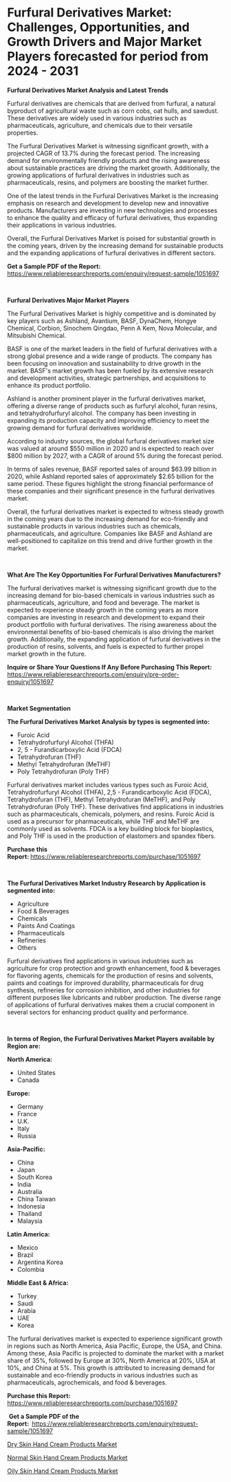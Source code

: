 <p><h1>Furfural Derivatives Market: Challenges, Opportunities, and Growth Drivers and Major Market Players forecasted for period from 2024 - 2031</h1></p><p><strong>Furfural Derivatives Market Analysis and Latest Trends</strong></p>
<p><p>Furfural derivatives are chemicals that are derived from furfural, a natural byproduct of agricultural waste such as corn cobs, oat hulls, and sawdust. These derivatives are widely used in various industries such as pharmaceuticals, agriculture, and chemicals due to their versatile properties.</p><p>The Furfural Derivatives Market is witnessing significant growth, with a projected CAGR of 13.7% during the forecast period. The increasing demand for environmentally friendly products and the rising awareness about sustainable practices are driving the market growth. Additionally, the growing applications of furfural derivatives in industries such as pharmaceuticals, resins, and polymers are boosting the market further.</p><p>One of the latest trends in the Furfural Derivatives Market is the increasing emphasis on research and development to develop new and innovative products. Manufacturers are investing in new technologies and processes to enhance the quality and efficacy of furfural derivatives, thus expanding their applications in various industries.</p><p>Overall, the Furfural Derivatives Market is poised for substantial growth in the coming years, driven by the increasing demand for sustainable products and the expanding applications of furfural derivatives in different sectors.</p></p>
<p><strong>Get a Sample PDF of the Report:&nbsp;</strong> <a href="https://www.reliableresearchreports.com/enquiry/request-sample/1051697">https://www.reliableresearchreports.com/enquiry/request-sample/1051697</a></p>
<p>&nbsp;</p>
<p><strong>Furfural Derivatives Major Market Players</strong></p>
<p><p>The Furfural Derivatives Market is highly competitive and is dominated by key players such as Ashland, Avantium, BASF, DynaChem, Hongye Chemical, Corbion, Sinochem Qingdao, Penn A Kem, Nova Molecular, and Mitsubishi Chemical. </p><p>BASF is one of the market leaders in the field of furfural derivatives with a strong global presence and a wide range of products. The company has been focusing on innovation and sustainability to drive growth in the market. BASF's market growth has been fueled by its extensive research and development activities, strategic partnerships, and acquisitions to enhance its product portfolio.</p><p>Ashland is another prominent player in the furfural derivatives market, offering a diverse range of products such as furfuryl alcohol, furan resins, and tetrahydrofurfuryl alcohol. The company has been investing in expanding its production capacity and improving efficiency to meet the growing demand for furfural derivatives worldwide. </p><p>According to industry sources, the global furfural derivatives market size was valued at around $550 million in 2020 and is expected to reach over $800 million by 2027, with a CAGR of around 5% during the forecast period. </p><p>In terms of sales revenue, BASF reported sales of around $63.99 billion in 2020, while Ashland reported sales of approximately $2.65 billion for the same period. These figures highlight the strong financial performance of these companies and their significant presence in the furfural derivatives market. </p><p>Overall, the furfural derivatives market is expected to witness steady growth in the coming years due to the increasing demand for eco-friendly and sustainable products in various industries such as chemicals, pharmaceuticals, and agriculture. Companies like BASF and Ashland are well-positioned to capitalize on this trend and drive further growth in the market.</p></p>
<p>&nbsp;</p>
<p><strong>What Are The Key Opportunities For Furfural Derivatives Manufacturers?</strong></p>
<p><p>The furfural derivatives market is witnessing significant growth due to the increasing demand for bio-based chemicals in various industries such as pharmaceuticals, agriculture, and food and beverage. The market is expected to experience steady growth in the coming years as more companies are investing in research and development to expand their product portfolio with furfural derivatives. The rising awareness about the environmental benefits of bio-based chemicals is also driving the market growth. Additionally, the expanding application of furfural derivatives in the production of resins, solvents, and fuels is expected to further propel market growth in the future.</p></p>
<p><strong>Inquire or Share Your Questions If Any Before Purchasing This Report:</strong> <a href="https://www.reliableresearchreports.com/enquiry/pre-order-enquiry/1051697">https://www.reliableresearchreports.com/enquiry/pre-order-enquiry/1051697</a></p>
<p>&nbsp;</p>
<p><strong>Market Segmentation</strong></p>
<p><strong>The Furfural Derivatives Market Analysis by types is segmented into:</strong></p>
<p><ul><li>Furoic Acid</li><li>Tetrahydrofurfuryl Alcohol (THFA)</li><li>2, 5 - Furandicarboxylic Acid (FDCA)</li><li>Tetrahydrofuran (THF)</li><li>Methyl Tetrahydrofuran (MeTHF)</li><li>Poly Tetrahydrofuran (Poly THF)</li></ul></p>
<p><p>Furfural derivatives market includes various types such as Furoic Acid, Tetrahydrofurfuryl Alcohol (THFA), 2,5 - Furandicarboxylic Acid (FDCA), Tetrahydrofuran (THF), Methyl Tetrahydrofuran (MeTHF), and Poly Tetrahydrofuran (Poly THF). These derivatives find applications in industries such as pharmaceuticals, chemicals, polymers, and resins. Furoic Acid is used as a precursor for pharmaceuticals, while THF and MeTHF are commonly used as solvents. FDCA is a key building block for bioplastics, and Poly THF is used in the production of elastomers and spandex fibers.</p></p>
<p><strong>Purchase this Report:&nbsp;</strong><a href="https://www.reliableresearchreports.com/purchase/1051697">https://www.reliableresearchreports.com/purchase/1051697</a></p>
<p>&nbsp;</p>
<p><strong>The Furfural Derivatives Market Industry Research by Application is segmented into:</strong></p>
<p><ul><li>Agriculture</li><li>Food & Beverages</li><li>Chemicals</li><li>Paints And Coatings</li><li>Pharmaceuticals</li><li>Refineries</li><li>Others</li></ul></p>
<p><p>Furfural derivatives find applications in various industries such as agriculture for crop protection and growth enhancement, food & beverages for flavoring agents, chemicals for the production of resins and solvents, paints and coatings for improved durability, pharmaceuticals for drug synthesis, refineries for corrosion inhibition, and other industries for different purposes like lubricants and rubber production. The diverse range of applications of furfural derivatives makes them a crucial component in several sectors for enhancing product quality and performance.</p></p>
<p>&nbsp;</p>
<p><strong>In terms of Region, the Furfural Derivatives Market Players available by Region are:</strong></p>
<p>
    <p> <strong> North America: </strong>
        <ul>
            <li>United States</li>
            <li>Canada</li>
        </ul>
        </p> 
    <p> <strong> Europe: </strong>
        <ul>
            <li>Germany</li>
            <li>France</li>
            <li>U.K.</li>
            <li>Italy</li>
            <li>Russia</li>
        </ul>
        </p> 
    <p> <strong> Asia-Pacific: </strong>
        <ul>
            <li>China</li>
            <li>Japan</li>
            <li>South Korea</li>
            <li>India</li>
            <li>Australia</li>
            <li>China Taiwan</li>
            <li>Indonesia</li>
            <li>Thailand</li>
            <li>Malaysia</li>
        </ul>
        </p> 
    <p> <strong> Latin America: </strong>
        <ul>
            <li>Mexico</li>
            <li>Brazil</li>
            <li>Argentina Korea</li>
            <li>Colombia</li>
        </ul>
        </p> 
    <p> <strong> Middle East & Africa: </strong>
        <ul>
            <li>Turkey</li>
            <li>Saudi</li>
            <li>Arabia</li>
            <li>UAE</li>
            <li>Korea</li>
        </ul>
    </p>
    </p>
<p><p>The furfural derivatives market is expected to experience significant growth in regions such as North America, Asia Pacific, Europe, the USA, and China. Among these, Asia Pacific is projected to dominate the market with a market share of 35%, followed by Europe at 30%, North America at 20%, USA at 10%, and China at 5%. This growth is attributed to increasing demand for sustainable and eco-friendly products in various industries such as pharmaceuticals, agrochemicals, and food & beverages.</p></p>
<p><strong>Purchase this Report: </strong><a href="https://www.reliableresearchreports.com/purchase/1051697">https://www.reliableresearchreports.com/purchase/1051697</a></p>
<p>&nbsp;<strong>Get a Sample PDF of the Report:&nbsp;&nbsp;</strong><a href="https://www.reliableresearchreports.com/enquiry/request-sample/1051697">https://www.reliableresearchreports.com/enquiry/request-sample/1051697</a></p>
<p><strong></strong></p>
<p><p><a href="https://view.publitas.com/reportprime-1/dry-skin-hand-cream-products-market-size-global-industry-overview-market-segmentation-and-forecast-2023-to-2030/">Dry Skin Hand Cream Products Market</a></p><p><a href="https://view.publitas.com/reportprime-1/normal-skin-hand-cream-products-market-provides-a-comprehensive-analysis-including-a-macro-overview-of-the-market-as-well-as-micro-details-such-as-market-size-and-competitive-landscape/">Normal Skin Hand Cream Products Market</a></p><p><a href="https://view.publitas.com/reportprime-1/insights-into-oily-skin-hand-cream-products-market-size-analysing-market-share-trends-and-growth-from-2023-to-2030/">Oily Skin Hand Cream Products Market</a></p></p>
